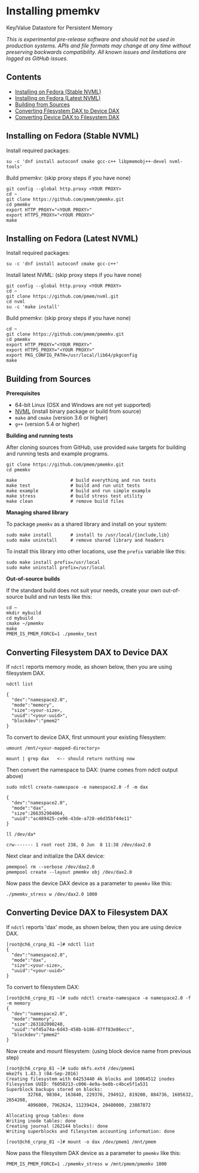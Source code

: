 # Installing pmemkv
Key/Value Datastore for Persistent Memory

*This is experimental pre-release software and should not be used in
production systems. APIs and file formats may change at any time without
preserving backwards compatibility. All known issues and limitations
are logged as GitHub issues.*

Contents
--------

<ul>
<li><a href="#fedora_stable_nvml">Installing on Fedora (Stable NVML)</a></li>
<li><a href="#fedora_latest_nvml">Installing on Fedora (Latest NVML)</a></li>
<li><a href="#building_from_sources">Building from Sources</a></li>
<li><a href="#device_dax">Converting Filesystem DAX to Device DAX</a></li>
<li><a href="#filesystem_dax">Converting Device DAX to Filesystem DAX</a></li>
</ul>

<a name="fedora_stable_nvml"></a>

Installing on Fedora (Stable NVML)
----------------------------------

Install required packages:

```
su -c 'dnf install autoconf cmake gcc-c++ libpmemobj++-devel nvml-tools'
```

Build pmemkv: (skip proxy steps if you have none)

```
git config --global http.proxy <YOUR PROXY>
cd ~
git clone https://github.com/pmem/pmemkv.git
cd pmemkv
export HTTP_PROXY="<YOUR PROXY>"
export HTTPS_PROXY="<YOUR PROXY>"
make
```
<a name="fedora_latest_nvml"></a>

Installing on Fedora (Latest NVML)
----------------------------------

Install required packages:

```
su -c 'dnf install autoconf cmake gcc-c++'
```

Install latest NVML: (skip proxy steps if you have none)

```
git config --global http.proxy <YOUR PROXY>
cd ~
git clone https://github.com/pmem/nvml.git
cd nvml
su -c 'make install'
```

Build pmemkv: (skip proxy steps if you have none)

```
cd ~
git clone https://github.com/pmem/pmemkv.git
cd pmemkv
export HTTP_PROXY="<YOUR PROXY>"
export HTTPS_PROXY="<YOUR PROXY>"
export PKG_CONFIG_PATH=/usr/local/lib64/pkgconfig
make
```

<a name="building_from_sources"></a>

Building from Sources
---------------------

**Prerequisites**

* 64-bit Linux (OSX and Windows are not yet supported)
* [NVML](https://github.com/pmem/nvml) (install binary package or build from source)
* `make` and `cmake` (version 3.6 or higher)
* `g++` (version 5.4 or higher)

**Building and running tests**

After cloning sources from GitHub, use provided `make` targets for building and running
tests and example programs.

```
git clone https://github.com/pmem/pmemkv.git
cd pmemkv

make                    # build everything and run tests
make test               # build and run unit tests
make example            # build and run simple example
make stress             # build stress test utility
make clean              # remove build files
```

**Managing shared library**

To package `pmemkv` as a shared library and install on your system:
 
```
sudo make install       # install to /usr/local/{include,lib}
sudo make uninstall     # remove shared library and headers
```

To install this library into other locations, use the `prefix` variable like this:

```
sudo make install prefix=/usr/local
sudo make uninstall prefix=/usr/local
```

**Out-of-source builds**

If the standard build does not suit your needs, create your own
out-of-source build and run tests like this:

```
cd ~
mkdir mybuild
cd mybuild
cmake ~/pmemkv
make
PMEM_IS_PMEM_FORCE=1 ./pmemkv_test
```

<a name="device_dax"></a>

Converting Filesystem DAX to Device DAX
---------------------------------------

If `ndctl` reports memory mode, as shown below, then you are using filesystem DAX.

```
ndctl list

{
  "dev":"namespace2.0",
  "mode":"memory",
  "size":<your-size>,
  "uuid":"<your-uuid>",
  "blockdev":"pmem2"
}
```

To convert to device DAX, first unmount your existing filesystem:

```
umount /mnt/<your-mapped-directory>

mount | grep dax   <-- should return nothing now
```

Then convert the namespace to DAX: (name comes from ndctl output above)

```
sudo ndctl create-namespace -e namespace2.0 -f -m dax

{
  "dev":"namespace2.0",
  "mode":"dax",
  "size":266352984064,
  "uuid":"ac489425-ce96-43de-a728-e6d35bf44e11"
}

ll /dev/da*

crw------- 1 root root 238, 0 Jun  8 11:38 /dev/dax2.0
```

Next clear and initialize the DAX device:

```
pmempool rm --verbose /dev/dax2.0
pmempool create --layout pmemkv obj /dev/dax2.0
```

Now pass the device DAX device as a parameter to `pmemkv` like this:

```
./pmemkv_stress w /dev/dax2.0 1000
```

<a name="filesystem_dax"></a>

Converting Device DAX to Filesystem DAX
---------------------------------------

If `ndctl` reports 'dax' mode, as shown below, then you are using device DAX.

```
[root@ch6_crpnp_81 ~]# ndctl list
{
  "dev":"namespace2.0",
  "mode":"dax",
  "size":<your-size>,
  "uuid":"<your-uuid>"
}
```

To convert to filesystem DAX:

```
[root@ch6_crpnp_81 ~]# sudo ndctl create-namespace -e namespace2.0 -f -m memory
{
  "dev":"namespace2.0",
  "mode":"memory",
  "size":263182090240,
  "uuid":"ef45a74a-6d43-458b-b186-87ff83e86ecc",
  "blockdev":"pmem2"
}
```

Now create and mount filesystem: (using block device name from previous step)

```
[root@ch6_crpnp_81 ~]# sudo mkfs.ext4 /dev/pmem1
mke2fs 1.43.3 (04-Sep-2016)
Creating filesystem with 64253440 4k blocks and 16064512 inodes
Filesystem UUID: f6050213-c006-4e9a-be0b-c4bce5f1a531
Superblock backups stored on blocks:
        32768, 98304, 163840, 229376, 294912, 819200, 884736, 1605632, 2654208,
        4096000, 7962624, 11239424, 20480000, 23887872

Allocating group tables: done
Writing inode tables: done
Creating journal (262144 blocks): done
Writing superblocks and filesystem accounting information: done

[root@ch6_crpnp_81 ~]# mount -o dax /dev/pmem1 /mnt/pmem
```

Now pass the filesystem DAX device as a parameter to `pmemkv` like this:

```
PMEM_IS_PMEM_FORCE=1 ./pmemkv_stress w /mnt/pmem/pmemkv 1000
```
